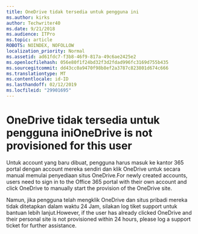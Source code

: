 ```yaml
---
title: OneDrive tidak tersedia untuk pengguna ini
ms.author: kirks
author: Techwriter40
ms.date: 9/21/2018
ms.audience: ITPro
ms.topic: article
ROBOTS: NOINDEX, NOFOLLOW
localization_priority: Normal
ms.assetid: ad61fdc7-f3b8-46f9-817a-49c6ae2425e2
ms.openlocfilehash: 056e80f1f24bd32f3d2fdad996fc3169d755b435
ms.sourcegitcommit: dd43cc0a9470f98b8ef2a3787c823801d674c666
ms.translationtype: MT
ms.contentlocale: id-ID
ms.lasthandoff: 02/12/2019
ms.locfileid: "29901695"
---
```

# <a name="onedrive-is-not-provisioned-for-this-user"></a><span data-ttu-id="7d306-102">OneDrive tidak tersedia untuk pengguna ini</span><span class="sxs-lookup"><span data-stu-id="7d306-102">OneDrive is not provisioned for this user</span></span>

<span data-ttu-id="7d306-103">Untuk account yang baru dibuat, pengguna harus masuk ke kantor 365 portal dengan account mereka sendiri dan klik OneDrive untuk secara manual memulai penyediaan situs OneDrive.</span><span class="sxs-lookup"><span data-stu-id="7d306-103">For newly created accounts, users need to sign in to the Office 365 portal with their own account and click OneDrive to manually start the provision of the OneDrive site.</span></span>
  
<span data-ttu-id="7d306-104">Namun, jika pengguna telah mengklik OneDrive dan situs pribadi mereka tidak ditetapkan dalam waktu 24 Jam, silakan log tiket support untuk bantuan lebih lanjut.</span><span class="sxs-lookup"><span data-stu-id="7d306-104">However, if the user has already clicked OneDrive and their personal site is not provisioned within 24 hours, please log a support ticket for further assistance.</span></span>
  

